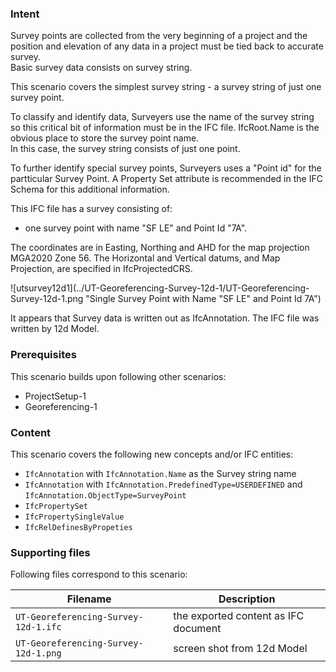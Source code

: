 
### Intent

Survey points are collected from the very beginning of a project and the position and elevation of any data in a project must be tied back to accurate survey.  
Basic survey data consists on survey string.

This scenario covers the simplest survey string - a survey string of just one survey point.

To classify and identify data, Surveyers use the name of the survey string so this critical bit of information must be in the IFC file.
IfcRoot.Name is the obvious place to store the survey point name.  
In this case, the survey string consists of just one point.

To further identify special survey points, Surveyers uses a "Point id" for the partticular Survey Point.
A Property Set attribute is recommended in the IFC Schema for this additional information.  

This IFC file has a survey consisting of:

- one survey point with name "SF LE" and Point Id "7A".

The coordinates are in Easting, Northing and AHD for the map projection MGA2020 Zone 56.
The Horizontal and Vertical datums, and Map Projection, are specified in IfcProjectedCRS.

![utsurvey12d1](../UT-Georeferencing-Survey-12d-1/UT-Georeferencing-Survey-12d-1.png  "Single Survey Point with Name "SF LE" and Point Id 7A") 

It appears that Survey data is written out as IfcAnnotation.
The IFC file was written by 12d Model. 

### Prerequisites

This scenario builds upon following other scenarios:

- ProjectSetup-1
- Georeferencing-1

### Content

This scenario covers the following new concepts and/or IFC entities:

-  `IfcAnnotation` with `IfcAnnotation.Name` as the Survey string name
-  `IfcAnnotation` with `IfcAnnotation.PredefinedType=USERDEFINED` and `IfcAnnotation.ObjectType=SurveyPoint`
-  `IfcPropertySet`
-  `IfcPropertySingleValue`
-  `IfcRelDefinesByPropeties`

### Supporting files

Following files correspond to this scenario:

| Filename                              | Description                        |
|---------------------------------------|------------------------------------|
| `UT-Georeferencing-Survey-12d-1.ifc`  | the exported content as IFC document |
| `UT-Georeferencing-Survey-12d-1.png`      | screen shot from 12d Model           |

